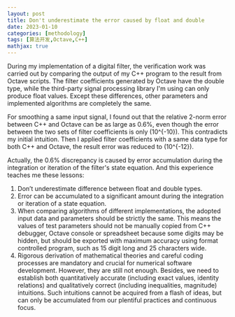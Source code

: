 ```yaml
---
layout: post
title: Don't underestimate the error caused by float and double
date: 2023-01-10
categories: [methodology]
tags: [算法开发,Octave,C++]
mathjax: true
---
```


During my implementation of a digital filter, the verification work was carried out by comparing the output of my C++ program to the result from Octave scripts. The filter coefficients generated by Octave have the double type, while the third-party signal processing library I'm using can only produce float values. Except these differences, other parameters and implemented algorithms are completely the same.

For smoothing a same input signal, I found out that the relative 2-norm error between C++ and Octave can be as large as 0.6%, even though the error between the two sets of filter coefficients is only \(10^{-10}\). This contradicts my initial intuition. Then I applied filter coefficients with a same data type for both C++ and Octave, the result error was reduced to \(10^{-12}\).

Actually, the 0.6% discrepancy is caused by error accumulation during the integration or iteration of the filter's state equation. And this experience teaches me these lessons:

1.  Don&rsquo;t underestimate difference between float and double types.
2.  Error can be accumulated to a significant amount during the integration or iteration of a state equation.
3.  When comparing algorithms of different implementations, the adopted input data and parameters should be strictly the same. This means the values of test parameters should not be manually copied from C++ debugger, Octave console or spreadsheet because some digits may be hidden, but should be exported with maximum accuracy using format controlled program, such as 15 digit long and 25 characters wide.
4.  Rigorous derivation of mathematical theories and careful coding processes are mandatory and crucial for numerical software development. However, they are still not enough. Besides, we need to establish both quantitatively accurate (including exact values, identity relations) and qualitatively correct (including inequalities, magnitude) intuitions. Such intuitions cannot be acquired from a flash of ideas, but can only be accumulated from our plentiful practices and continuous focus.
